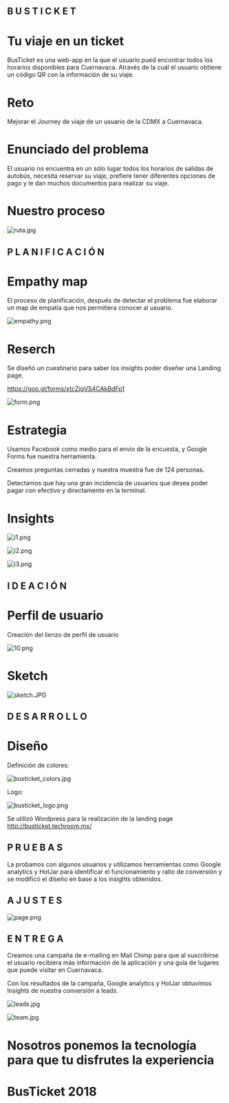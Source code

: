 ## B U S T I C K E T

# Tu viaje en un ticket

   BusTicket es una web-app en la que el usuario pued encontrar todos los horarios disponibles para Cuernavaca.
   Através de la cuál el usuario obtiene un código QR con la información de su viaje.

   # Reto

   Mejorar el Journey de viaje de un usuario de la CDMX  a Cuernavaca.

   # Enunciado del problema

   El usuario no encuentra en un sólo lugar todos los horarios de salidas de autobús, necesita reservar su viaje, prefiere tener diferentes opciones de pago y le dan muchos documentos para realizar su viaje.

   # Nuestro proceso

   ![ruta.jpg](assets/images/ruta.jpg)

## P L A N I F I C A C I Ó N   

   # Empathy map

   El proceso de planificación, después de detectar el problema fue elaborar un map de empatía que nos permitiera conocer al usuario.

   ![empathy.png](assets/images/empathy.png)

   # Reserch

   Se diseñó un cuestinario para saber los insights  poder diseñar una Landing page.

   https://goo.gl/forms/xtcZjqVS4CAkBdFp1

   ![form.png](assets/images/form.png)

   # Estrategia

   Usamos Facebook como medio para el envio de la encuesta, y Google Forms fue nuestra herramienta.

   Creamos preguntas cerradas y nuestra muestra fue de 124 personas.

   Detectamos que hay una gran incidencia de usuarios que desea poder pagar con efectivo y directamente en la terminal.

   # Insights

   ![i1.png](assets/images/i1.png)

   ![i2.png](assets/images/i2.png)

   ![i3.png](assets/images/i3.png)

## I D E A C I Ó N

   # Perfil de usuario

   Creación del lienzo de perfil de usuario

   ![10.png](assets/images/10.png)

   # Sketch

   ![sketch.JPG](assets/images/sketch.jpg)

## D E S A R R O L L O

   # Diseño

   Definición de colores:

   ![busticket_colors.jpg](assets/images/busticket_colors.jpg)

   Logo:

   ![busticket_logo.png](assets/images/busticket_logo.png)

   Se utilizó Wordpress para la realización de la landing page http://busticket.techroom.mx/

## P R U E B A S   

   La probamos con algunos usuarios y utilizamos herramientas como Google analytics y HotJar para identificar el funcionamiento y ratio de conversión y se modificó el diseño en base a los insights obtenidos.

## A J U S T E S   

   ![page.png](assets/images/page.png)

## E N T R E G A

   Creamos una campaña de e-mailing en Mail Chimp para que al suscribirse el usuario recibiera más información de la aplicación y una guía de lugares que puede visitar en Cuernavaca.

   Con los resultados de la campaña, Google analytics y HotJar obtuvimos Insights de nuestra conversión a leads.

   ![leads.jpg](assets/images/leads.jpg)

   ![team.jpg](assets/images/team.jpg)


   # Nosotros ponemos la tecnología para que tu disfrutes la experiencia

   # BusTicket 2018
